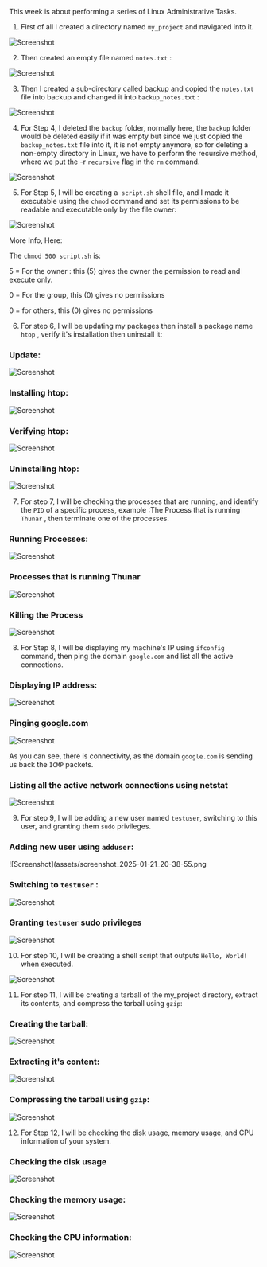
This week is about performing a series of Linux Administrative Tasks.

1) First of all I created a directory named `my_project` and navigated into it.

![Screenshot](assets/screenshot_2025-01-21_19-51-56.png)

2) Then created an empty file named `notes.txt` :

![Screenshot](assets/screenshot_2025-01-21_19-54-02.png)

3) Then I created a sub-directory called backup and copied the `notes.txt` file into backup and changed it into `backup_notes.txt` :

![Screenshot](assets/screenshot_2025-01-21_19-56-48.png)

4) For Step 4, I deleted the `backup` folder, normally here, the `backup` folder would be deleted easily if it was empty but since we just copied the `backup_notes.txt` file into it, it is not empty anymore, so for deleting a non-empty directory in Linux, we have to perform the recursive method, where we put the -r `recursive` flag in the `rm` command.

![Screenshot](assets/screenshot_2025-01-21_20-01-38.png)

5) For Step 5, I will be creating a` script.sh` shell file, and I made it executable using the `chmod` command and set its permissions to be readable and executable only by the file owner: 

![Screenshot](assets/screenshot_2025-01-21_20-06-33.png)

More Info, Here:

The `chmod 500 script.sh` is:

5 = For the owner : this (5)  gives the owner the permission to read and execute only.

0 = For the group, this (0) gives no permissions

0 = for others, this (0) gives no permissions

6) For step 6, I will be updating my packages then install a package name `htop` , verify it's installation then uninstall it:

### Update: 

![Screenshot](assets/screenshot_2025-01-21_20-10-26.png)

### Installing htop:

![Screenshot](assets/screenshot_2025-01-21_20-15-36.png)

### Verifying htop:

![Screenshot](assets/screenshot_2025-01-21_20-16-23.png)

### Uninstalling htop:

![Screenshot](assets/screenshot_2025-01-21_20-17-17.png)

7) For step 7, I will be checking the processes that are running, and identify the `PID` of a specific process, example :The Process that is running `Thunar` , then terminate one of the processes.

### Running Processes:

![Screenshot](assets/screenshot_2025-01-21_20-22-14.png)

### Processes that is running Thunar

![Screenshot](assets/screenshot_2025-01-21_20-28-45.png)

### Killing the Process

![Screenshot](assets/screenshot_2025-01-21_20-29-24.png)

8) For Step 8, I will be displaying my machine's IP using `ifconfig` command, then ping the domain `google.com` and list all the active connections.

### Displaying IP address:

![Screenshot](assets/screenshot_2025-01-21_20-31-44.png)

### Pinging google.com

![Screenshot](assets/screenshot_2025-01-21_20-32-52.png)

As you can see, there is connectivity, as the domain `google.com` is sending us back the `ICMP` packets.


### Listing all the active network connections using netstat

![Screenshot](assets/screenshot_2025-01-21_20-35-44.png)

9) For step 9, I will be adding a new user named `testuser`, switching to this user, and granting them `sudo` privileges.

### Adding new user using `adduser`:

![Screenshot](assets/screenshot_2025-01-21_20-38-55.png


### Switching to `testuser` :

![Screenshot](assets/screenshot_2025-01-21_20-40-03.png)

### Granting `testuser` sudo privileges

![Screenshot](assets/screenshot_2025-01-21_20-42-47.png)


10) For step 10, I will be creating a shell script that outputs `Hello, World!` when executed.

![Screenshot](assets/screenshot_2025-01-21_20-45-06.png)


11) For step  11, I will be creating a tarball of the my_project directory, extract its contents, and compress the tarball using `gzip`:

### Creating the tarball:

![Screenshot](assets/screenshot_2025-01-21_20-51-14.png)

### Extracting it's content:

![Screenshot](assets/screenshot_2025-01-21_20-53-07.png)

### Compressing the tarball using `gzip`:

![Screenshot](assets/screenshot_2025-01-21_20-54-38.png)

12) For Step 12, I will be checking the disk usage, memory usage, and CPU information of your system.


### Checking the disk usage

![Screenshot](assets/screenshot_2025-01-21_20-56-17.png)

### Checking the memory usage:

![Screenshot](assets/screenshot_2025-01-21_20-56-58.png)

### Checking the CPU information:

![Screenshot](assets/screenshot_2025-01-21_20-57-37.png)
